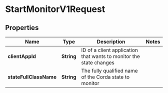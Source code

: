 

# StartMonitorV1Request


## Properties

| Name | Type | Description | Notes |
|------------ | ------------- | ------------- | -------------|
|**clientAppId** | **String** | ID of a client application that wants to monitor the state changes |  |
|**stateFullClassName** | **String** | The fully qualified name of the Corda state to monitor |  |



